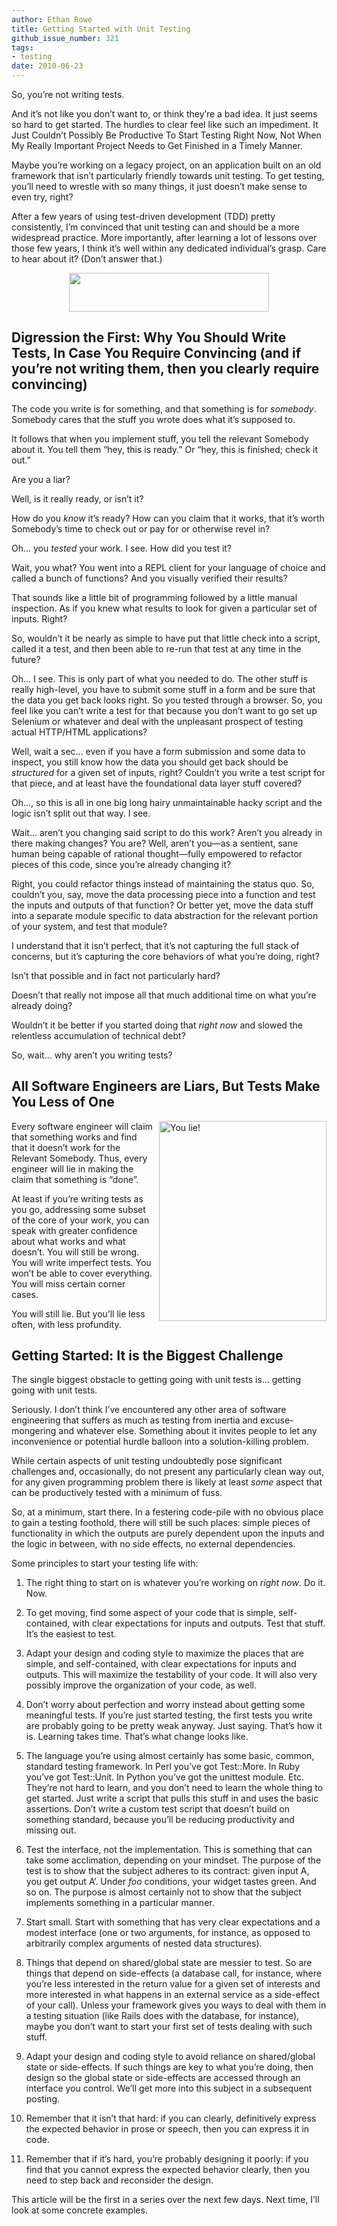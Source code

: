 ```yaml
---
author: Ethan Rowe
title: Getting Started with Unit Testing
github_issue_number: 321
tags:
- testing
date: 2010-06-23
---
```




So, you’re not writing tests.

And it’s not like you don’t want to, or think they’re a bad idea. It just seems so hard to get started. The hurdles to clear feel like such an impediment. It Just Couldn’t Possibly Be Productive To Start Testing Right Now, Not When My Really Important Project Needs to Get Finished in a Timely Manner.

Maybe you’re working on a legacy project, on an application built on an old framework that isn’t particularly friendly towards unit testing. To get testing, you’ll need to wrestle with so many things, it just doesn’t make sense to even try, right?

After a few years of using test-driven development (TDD) pretty consistently, I’m convinced that unit testing can and should be a more widespread practice. More importantly, after learning a lot of lessons over those few years, I think it’s well within any dedicated individual’s grasp. Care to hear about it? (Don’t answer that.)

<a href="/blog/2010/06/getting-started-with-unit-testing/image-0-big.png" onblur="try {parent.deselectBloggerImageGracefully();} catch(e) {}"><img alt="" border="0" id="BLOGGER_PHOTO_ID_5486027089737016530" src="/blog/2010/06/getting-started-with-unit-testing/image-0.png" style="display:block; margin:0px auto 10px; text-align:center;cursor:pointer; cursor:hand;width: 320px; height: 62px;"/></a>

## Digression the First: Why You Should Write Tests, In Case You Require Convincing (and if you’re not writing them, then you clearly require convincing)

The code you write is for something, and that something is for *somebody*. Somebody cares that the stuff you wrote does what it’s supposed to.

It follows that when you implement stuff, you tell the relevant Somebody about it. You tell them “hey, this is ready.” Or “hey, this is finished; check it out.”

Are you a liar?

Well, is it really ready, or isn’t it?

How do you *know* it’s ready? How can you claim that it works, that it’s worth Somebody’s time to check out or pay for or otherwise revel in?

Oh... you *tested* your work. I see. How did you test it?

Wait, you what? You went into a REPL client for your language of choice and called a bunch of functions? And you visually verified their results?

That sounds like a little bit of programming followed by a little manual inspection. As if you knew what results to look for given a particular set of inputs. Right?

So, wouldn’t it be nearly as simple to have put that little check into a script, called it a test, and then been able to re-run that test at any time in the future?

Oh... I see. This is only part of what you needed to do. The other stuff is really high-level, you have to submit some stuff in a form and be sure that the data you get back looks right. So you tested through a browser. So, you feel like you can’t write a test for that because you don’t want to go set up Selenium or whatever and deal with the unpleasant prospect of testing actual HTTP/HTML applications?

Well, wait a sec... even if you have a form submission and some data to inspect, you still know how the data you should get back should be *structured* for a given set of inputs, right? Couldn’t you write a test script for that piece, and at least have the foundational data layer stuff covered?

Oh..., so this is all in one big long hairy unmaintainable hacky script and the logic isn’t split out that way. I see.

Wait... aren’t you changing said script to do this work? Aren’t you already in there making changes? You are? Well, aren’t you—​as a sentient, sane human being capable of rational thought—​fully empowered to refactor pieces of this code, since you’re already changing it?

Right, you could refactor things instead of maintaining the status quo. So, couldn’t you, say, move the data processing piece into a function and test the inputs and outputs of that function? Or better yet, move the data stuff into a separate module specific to data abstraction for the relevant portion of your system, and test that module?

I understand that it isn’t perfect, that it’s not capturing the full stack of concerns, but it’s capturing the core behaviors of what you’re doing, right?

Isn’t that possible and in fact not particularly hard?

Doesn’t that really not impose all that much additional time on what you’re already doing?

Wouldn’t it be better if you started doing that *right now* and slowed the relentless accumulation of technical debt?

So, wait... why aren’t you writing tests?

## All Software Engineers are Liars, But Tests Make You Less of One

<a href="/blog/2010/06/getting-started-with-unit-testing/image-1-big.jpeg" onblur="try {parent.deselectBloggerImageGracefully();} catch(e) {}"><img alt="You lie!" border="0" id="BLOGGER_PHOTO_ID_5486028712806750242" src="/blog/2010/06/getting-started-with-unit-testing/image-1.jpeg" style="float:right; margin:0 0 10px 10px;cursor:pointer; cursor:hand;width: 268px; height: 320px;"/></a>

Every software engineer will claim that something works and find that it doesn’t work for the Relevant Somebody. Thus, every engineer will lie in making the claim that something is “done”.

At least if you’re writing tests as you go, addressing some subset of the core of your work, you can speak with greater confidence about what works and what doesn’t. You will still be wrong. You will write imperfect tests. You won’t be able to cover everything. You will miss certain corner cases.

You will still lie. But you’ll lie less often, with less profundity.

## Getting Started: It is the Biggest Challenge

The single biggest obstacle to getting going with unit tests is... getting going with unit tests.

Seriously. I don’t think I’ve encountered any other area of software engineering that suffers as much as testing from inertia and excuse-mongering and whatever else. Something about it invites people to let any inconvenience or potential hurdle balloon into a solution-killing problem.

While certain aspects of unit testing undoubtedly pose significant challenges and, occasionally, do not present any particularly clean way out, for any given programming problem there is likely at least *some* aspect that can be productively tested with a minimum of fuss.

So, at a minimum, start there. In a festering code-pile with no obvious place to gain a testing foothold, there will still be such places: simple pieces of functionality in which the outputs are purely dependent upon the inputs and the logic in between, with no side effects, no external dependencies.

Some principles to start your testing life with:

1. The right thing to start on is whatever you’re working on *right now*. Do it. Now.
 
1. To get moving, find some aspect of your code that is simple, self-contained, with clear expectations for inputs and outputs. Test that stuff. It’s the easiest to test.
 
1. Adapt your design and coding style to maximize the places that are simple, and self-contained, with clear expectations for inputs and outputs. This will maximize the testability of your code. It will also very possibly improve the organization of your code, as well.
 
1. Don’t worry about perfection and worry instead about getting some meaningful tests. If you’re just started testing, the first tests you write are probably going to be pretty weak anyway. Just saying. That’s how it is. Learning takes time. That’s what change looks like.
 
1. The language you’re using almost certainly has some basic, common, standard testing framework. In Perl you’ve got Test::More. In Ruby you’ve got Test::Unit. In Python you’ve got the unittest module. Etc. They’re not hard to learn, and you don’t need to learn the whole thing to get started. Just write a script that pulls this stuff in and uses the basic assertions. Don’t write a custom test script that doesn’t build on something standard, because you’ll be reducing productivity and missing out.
 
1. Test the interface, not the implementation. This is something that can take some acclimation, depending on your mindset. The purpose of the test is to show that the subject adheres to its contract: given input A, you get output A’. Under *foo* conditions, your widget tastes green. And so on. The purpose is almost certainly not to show that the subject implements something in a particular manner.
 
1. Start small. Start with something that has very clear expectations and a modest interface (one or two arguments, for instance, as opposed to arbitrarily complex arguments of nested data structures).
 
1. Things that depend on shared/global state are messier to test. So are things that depend on side-effects (a database call, for instance, where you’re less interested in the return value for a given set of interests and more interested in what happens in an external service as a side-effect of your call). Unless your framework gives you ways to deal with them in a testing situation (like Rails does with the database, for instance), maybe you don’t want to start your first set of tests dealing with such stuff.
 
1. Adapt your design and coding style to avoid reliance on shared/global state or side-effects. If such things are key to what you’re doing, then design so the global state or side-effects are accessed through an interface you control. We’ll get more into this subject in a subsequent posting. 
 
1. Remember that it isn’t that hard: if you can clearly, definitively express the expected behavior in prose or speech, then you can express it in code.
 
1. Remember that if it’s hard, you’re probably designing it poorly: if you find that you cannot express the expected behavior clearly, then you need to step back and reconsider the design.
 

This article will be the first in a series over the next few days. Next time, I’ll look at some concrete examples.


